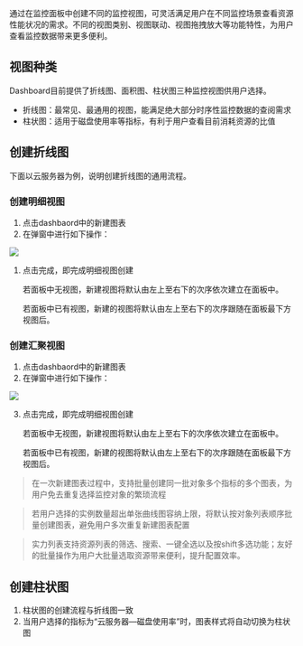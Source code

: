 通过在监控面板中创建不同的监控视图，可灵活满足用户在不同监控场景查看资源性能状况的需求。不同的视图类别、视图联动、视图拖拽放大等功能特性，为用户查看监控数据带来更多便利。

## 视图种类

Dashboard目前提供了折线图、面积图、柱状图三种监控视图供用户选择。

* 折线图：最常见、最通用的视图，能满足绝大部分时序性监控数据的查阅需求
* 柱状图：适用于磁盘使用率等指标，有利于用户查看目前消耗资源的比值

## 创建折线图

下面以云服务器为例，说明创建折线图的通用流程。

### 创建明细视图

1. 点击dashbaord中的新建图表
2. 在弹窗中进行如下操作：

![](http://imgcache.tcecqpoc.fsphere.cn/image/mc.qcloudimg.com/static/img/249cb0893f15ce6331d2ccd7db2790f3/image.png)

1. 点击完成，即完成明细视图创建

   若面板中无视图，新建视图将默认由左上至右下的次序依次建立在面板中。

   若面板中已有视图，新建的视图将默认由左上至右下的次序跟随在面板最下方视图后。

### 创建汇聚视图

1. 点击dashbaord中的新建图表
2. 在弹窗中进行如下操作：

![](http://imgcache.tcecqpoc.fsphere.cn/image/mc.qcloudimg.com/static/img/249cb0893f15ce6331d2ccd7db2790f3/image.png)

3. 点击完成，即完成明细视图创建

   若面板中无视图，新建视图将默认由左上至右下的次序依次建立在面板中。

   若面板中已有视图，新建的视图将默认由左上至右下的次序跟随在面板最下方视图后。

> 在一次新建图表过程中，支持批量创建同一批对象多个指标的多个图表，为用户免去重复选择监控对象的繁琐流程

> 若用户选择的实例数量超出单张曲线图容纳上限，将默认按对象列表顺序批量创建图表，避免用户多次重复新建图表配置

> 实力列表支持资源列表的筛选、搜索、一键全选以及按shift多选功能；友好的批量操作为用户大批量选取资源带来便利，提升配置效率。

## 创建柱状图

1. 柱状图的创建流程与折线图一致
2. 当用户选择的指标为“云服务器—磁盘使用率”时，图表样式将自动切换为柱状图

